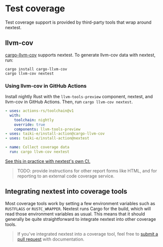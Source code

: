 # Test coverage

Test coverage support is provided by third-party tools that wrap around nextest.

## llvm-cov

[cargo-llvm-cov](https://github.com/taiki-e/cargo-llvm-cov) supports nextest. To generate llvm-cov data with nextest, run:

```
cargo install cargo-llvm-cov
cargo llvm-cov nextest
```

### Using llvm-cov in GitHub Actions

Install nightly Rust with the `llvm-tools-preview` component, nextest, and llvm-cov in GitHub Actions. Then, run `cargo llvm-cov nextest`.

```yaml
- uses: actions-rs/toolchain@v1
  with:
    toolchain: nightly
    override: true
    components: llvm-tools-preview
- uses: taiki-e/install-action@cargo-llvm-cov
- uses: taiki-e/install-action@nextest

- name: Collect coverage data
  run: cargo llvm-cov nextest
```

[See this in practice with nextest's own CI.](https://github.com/nextest-rs/nextest/blob/main/.github/workflows/coverage.yml)

> TODO: provide instructions for other report forms like HTML, and for reporting to an external code coverage service.

## Integrating nextest into coverage tools

Most coverage tools work by setting a few environment variables such as `RUSTFLAGS` or `RUSTC_WRAPPER`. Nextest runs Cargo for the build, which will read those environment variables as usual. This means that it should generally be quite straightforward to integrate nextest into other coverage tools.

> If you've integrated nextest into a coverage tool, feel free to [submit a pull request] with documentation.

[submit a pull request]: https://github.com/nextest-rs/nextest/pulls
